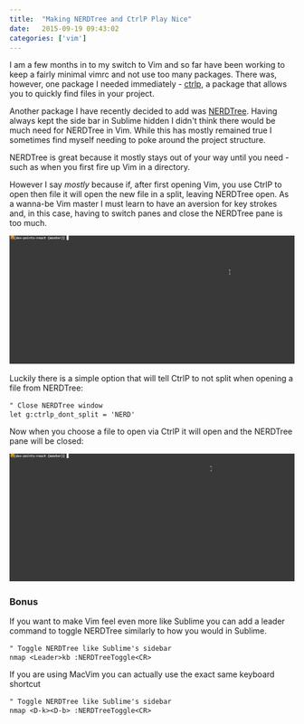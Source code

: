 ```yaml
---
title:  "Making NERDTree and CtrlP Play Nice"
date:   2015-09-19 09:43:02
categories: ['vim']
---
```


I am a few months in to my switch to Vim and so far have been working to keep a fairly minimal vimrc and not use too many packages. There was, however, one package I needed immediately - [ctrlp](https://github.com/kien/ctrlp.vim), a package that allows you to quickly find files in your project.

Another package I have recently decided to add was [NERDTree](https://github.com/scrooloose/nerdtree). Having always kept the side bar in Sublime hidden I didn't think there would be much need for NERDTree in Vim. While this has mostly remained true I sometimes find myself needing to poke around the project structure.

NERDTree is great because it mostly stays out of your way until you need - such as when you first fire up Vim in a directory.

However I say *mostly* because if, after first opening Vim, you use CtrlP to open then file it will open the new file in a split, leaving NERDTree open. As a wanna-be Vim master I must learn to have an aversion for key strokes and, in this case, having to switch panes and close the NERDTree pane is too much.

<img src="./nerdtree_split.gif">

Luckily there is a simple option that will tell CtrlP to not split when opening a file from NERDTree:

```vim
" Close NERDTree window
let g:ctrlp_dont_split = 'NERD'
```

Now when you choose a file to open via CtrlP it will open and the NERDTree pane will be closed:

<img src="./nerdtree_nosplit.gif">

### Bonus

If you want to make Vim feel even more like Sublime you can add a leader command to toggle NERDTree similarly to how you would in Sublime.

```vim
" Toggle NERDTree like Sublime's sidebar
nmap <Leader>kb :NERDTreeToggle<CR>
```

If you are using MacVim you can actually use the exact same keyboard shortcut

```vim
" Toggle NERDTree like Sublime's sidebar
nmap <D-k><D-b> :NERDTreeToggle<CR>
```
